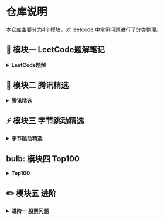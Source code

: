 # 仓库说明

本仓库主要分为4个模块，对 leetcode 中常见问题进行了分类整理。

## :hammer: 模块一  LeetCode题解笔记

<details>
	<summary><strong>LeetCode题解<strong></summary>
	<ul>
		<li><a href="https://github.com/DuHouAn/Java-Interview/blob/master/SolutionsNotes/01%E6%95%B0%E7%BB%84%E9%97%AE%E9%A2%98.md">第一节 数组问题</a></li>
		<li><a href="https://github.com/DuHouAn/Java-Interview/blob/master/SolutionsNotes/02%E6%9F%A5%E6%89%BE%E9%97%AE%E9%A2%98.md">第二节 查找表问题</a></li>
		<li><a href="https://github.com/DuHouAn/Java-Interview/blob/master/SolutionsNotes/03%E9%93%BE%E8%A1%A8%E9%97%AE%E9%A2%98.md">第三节 链表问题</a></li>
		<li><a href="https://github.com/DuHouAn/Java-Interview/blob/master/SolutionsNotes/04%E6%A0%88_%E9%98%9F%E5%88%97_%E4%BC%98%E5%85%88%E9%98%9F%E5%88%97.md">第四节 栈、队列、优先队列</a></li>
		<li><a href="https://github.com/DuHouAn/Java-Interview/blob/master/SolutionsNotes/05%E4%BA%8C%E5%8F%89%E6%A0%91%E5%92%8C%E9%80%92%E5%BD%92.md">第五节 二叉树和递归</a></li>
		<li><a href="https://github.com/DuHouAn/Java-Interview/blob/master/SolutionsNotes/06%E9%80%92%E5%BD%92%E5%92%8C%E5%9B%9E%E6%BA%AF%E6%B3%95.md">第六节 递归和回溯法</a></li>
		<li><a href="https://github.com/DuHouAn/Java-Interview/blob/master/SolutionsNotes/07%E5%8A%A8%E6%80%81%E8%A7%84%E5%88%92%E5%9F%BA%E7%A1%80.md">第七节 动态规划基础</a></li>
		<li><a href="https://github.com/DuHouAn/Java-Interview/blob/master/SolutionsNotes/08%E8%B4%AA%E5%BF%83%E7%AE%97%E6%B3%95.md">第八节 贪心算法</a></li>
		<li><a href="https://github.com/DuHouAn/Java-Interview/blob/master/SolutionsNotes/09%E5%AD%97%E7%AC%A6%E4%B8%B2.md">第九节 字符串</a></li>
		<li><a href="https://github.com/DuHouAn/Java-Interview/blob/master/SolutionsNotes/10%E6%95%B0%E5%AD%A6.md">第十节 数学</a></li>
		<li><a href="https://github.com/DuHouAn/Java-Interview/blob/master/SolutionsNotes/11%E9%80%BB%E8%BE%91.md">第十一节 逻辑</a></li>
		<li><a href="https://github.com/DuHouAn/Java-Interview/blob/master/SolutionsNotes/12%E6%95%B0%E6%8D%AE%E7%BB%93%E6%9E%84.md">第十二节 数据结构</a></li>
		<li><a href="https://github.com/DuHouAn/Java-Interview/blob/master/SolutionsNotes/13%E5%85%B6%E4%BB%96.md">第十三节 其他</a></li>
	</ul>
</details>

## :penguin: 模块二 腾讯精选

<details>
	<summary><strong>腾讯精选<strong></summary>
	<ul>
		<li><a href="https://github.com/DuHouAn/Java-Interview/blob/master/BigFactoryNotes/00TencentNotes.md">腾讯精选练习</a></li>
	</ul>
</details>

## :zap: 模块三 字节跳动精选

<details>
	<summary><strong>字节跳动精选<strong></summary>
	<ul>
		<li><a href="https://github.com/DuHouAn/Java-Interview/blob/master/BigFactoryNotes/01ByteDanceNotes.md">字节跳动精选练习</a></li>
	</ul>
</details>

## bulb: 模块四 Top100

<details>
	<summary><strong>Top100<strong></summary>
	<ul>
		<li><a href="https://github.com/DuHouAn/Java-Interview/blob/master/BigFactoryNotes/02Top100.md">Top100</a></li>
	</ul>
</details>

## :pencil2: 模块五 进阶

<details>
	<summary><strong>进阶一 股票问题<strong></summary>
	<ul>
		<li><a href="">股票问题</a></li>
	</ul>
</details>


